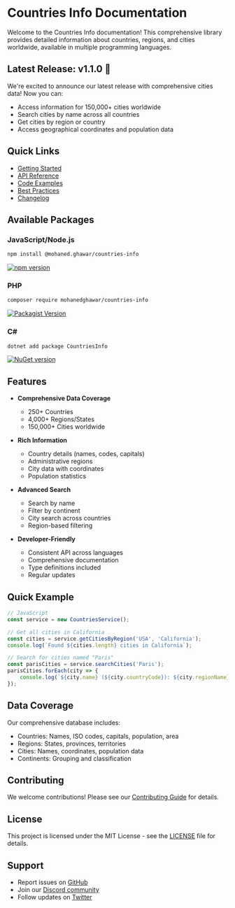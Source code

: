 # Countries Info Documentation

Welcome to the Countries Info documentation! This comprehensive library provides detailed information about countries, regions, and cities worldwide, available in multiple programming languages.

## Latest Release: v1.1.0 🎉

We're excited to announce our latest release with comprehensive cities data! Now you can:
- Access information for 150,000+ cities worldwide
- Search cities by name across all countries
- Get cities by region or country
- Access geographical coordinates and population data

## Quick Links

- [Getting Started](docs/getting-started.md)
- [API Reference](docs/api-reference.md)
- [Code Examples](docs/examples.md)
- [Best Practices](docs/best-practices.md)
- [Changelog](CHANGELOG.md)

## Available Packages

### JavaScript/Node.js
```bash
npm install @mohaned.ghawar/countries-info
```
[![npm version](https://img.shields.io/npm/v/@mohaned.ghawar/countries-info.svg)](https://www.npmjs.com/package/@mohaned.ghawar/countries-info)

### PHP
```bash
composer require mohanedghawar/countries-info
```
[![Packagist Version](https://img.shields.io/packagist/v/mohanedghawar/countries-info.svg)](https://packagist.org/packages/mohanedghawar/countries-info)

### C#
```bash
dotnet add package CountriesInfo
```
[![NuGet version](https://img.shields.io/nuget/v/CountriesInfo.svg)](https://www.nuget.org/packages/CountriesInfo)

## Features

- **Comprehensive Data Coverage**
  - 250+ Countries
  - 4,000+ Regions/States
  - 150,000+ Cities worldwide

- **Rich Information**
  - Country details (names, codes, capitals)
  - Administrative regions
  - City data with coordinates
  - Population statistics

- **Advanced Search**
  - Search by name
  - Filter by continent
  - City search across countries
  - Region-based filtering

- **Developer-Friendly**
  - Consistent API across languages
  - Comprehensive documentation
  - Type definitions included
  - Regular updates

## Quick Example

```javascript
// JavaScript
const service = new CountriesService();

// Get all cities in California
const cities = service.getCitiesByRegion('USA', 'California');
console.log(`Found ${cities.length} cities in California`);

// Search for cities named "Paris"
const parisCities = service.searchCities('Paris');
parisCities.forEach(city => {
    console.log(`${city.name} (${city.countryCode}): ${city.regionName}`);
});
```

## Data Coverage

Our comprehensive database includes:
- Countries: Names, ISO codes, capitals, population, area
- Regions: States, provinces, territories
- Cities: Names, coordinates, population data
- Continents: Grouping and classification

## Contributing

We welcome contributions! Please see our [Contributing Guide](CONTRIBUTING.md) for details.

## License

This project is licensed under the MIT License - see the [LICENSE](LICENSE) file for details.

## Support

- Report issues on [GitHub](https://github.com/MohanedGhawar2019/countries-info/issues)
- Join our [Discord community](https://discord.gg/countries-info)
- Follow updates on [Twitter](https://twitter.com/CountriesInfo)
